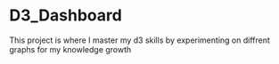 # D3_Dashboard
This project is where I master my d3 skills by experimenting on diffrent graphs for my knowledge growth 
